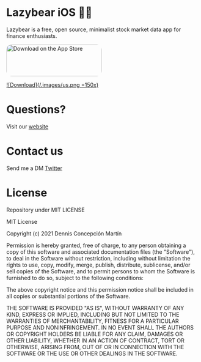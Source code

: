 # Lazybear iOS 🐻🧸
Lazybear is a free, open source, minimalist stock market data app for finance enthusiasts.  

<a href="https://apps.apple.com/us/app/lazybear-insider-trading/id1534612943?itsct=apps_box&amp;itscg=30200" style="display: inline-block; overflow: hidden; border-top-left-radius: 13px; border-top-right-radius: 13px; border-bottom-right-radius: 13px; border-bottom-left-radius: 13px; width: 250px; height: 83px;"><img src="https://tools.applemediaservices.com/api/badges/download-on-the-app-store/black/en-US?size=250x83&amp;releaseDate=1602892800&h=d01b7376dc2cc3eaa69491b1331851c1" alt="Download on the App Store" style="border-top-left-radius: 13px; border-top-right-radius: 13px; border-bottom-right-radius: 13px; border-bottom-left-radius: 13px; width: 250px; height: 83px;"></a>

[![Download](/.images/us.png =150x)](https://apps.apple.com/us/app/lazybear-insider-trading/id1534612943?itsct=apps_box&amp;itscg=30200)

# Questions?
Visit our [website](https://lazybear.app)

# Contact us
Send me a DM [Twitter](https://twitter.com/dennisconcep)

# License
Repository under MIT LICENSE

MIT License

Copyright (c) 2021 Dennis Concepción Martín

Permission is hereby granted, free of charge, to any person obtaining a copy
of this software and associated documentation files (the "Software"), to deal
in the Software without restriction, including without limitation the rights
to use, copy, modify, merge, publish, distribute, sublicense, and/or sell
copies of the Software, and to permit persons to whom the Software is
furnished to do so, subject to the following conditions:

The above copyright notice and this permission notice shall be included in all
copies or substantial portions of the Software.

THE SOFTWARE IS PROVIDED "AS IS", WITHOUT WARRANTY OF ANY KIND, EXPRESS OR
IMPLIED, INCLUDING BUT NOT LIMITED TO THE WARRANTIES OF MERCHANTABILITY,
FITNESS FOR A PARTICULAR PURPOSE AND NONINFRINGEMENT. IN NO EVENT SHALL THE
AUTHORS OR COPYRIGHT HOLDERS BE LIABLE FOR ANY CLAIM, DAMAGES OR OTHER
LIABILITY, WHETHER IN AN ACTION OF CONTRACT, TORT OR OTHERWISE, ARISING FROM,
OUT OF OR IN CONNECTION WITH THE SOFTWARE OR THE USE OR OTHER DEALINGS IN THE
SOFTWARE.
